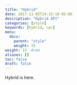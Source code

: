 ```yaml
---
title: "Hybrid"
date: 2017-11-05T14:15:18-05:00
description: "Hybrid API"
categories: [style]
keywords: [hybrid, rpc]
menu:
  docs:
    parent: "style"
    weight: 15
weight: 15	#rem
aliases: []
toc: false
draft: false
---
```


Hybrid is here.